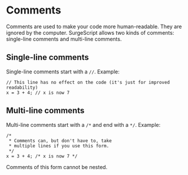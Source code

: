 Comments
========

Comments are used to make your code more human-readable. They are ignored by the computer. SurgeScript allows two kinds of comments: single-line comments and multi-line comments.

Single-line comments
--------------------

Single-line comments start with a `//`. Example:

```
// This line has no effect on the code (it's just for improved readability)
x = 3 + 4; // x is now 7
```

Multi-line comments
-------------------

Multi-line comments start with a `/*` and end with a `*/`. Example:

```
/*
 * Comments can, but don't have to, take
 * multiple lines if you use this form.
 */
x = 3 + 4; /* x is now 7 */
```

Comments of this form cannot be nested.